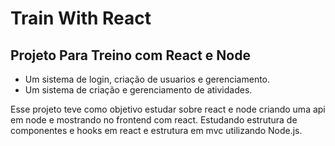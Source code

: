 # Train With React
## Projeto Para Treino com React e Node
<ul>
<li>Um sistema de login, criação de usuarios e gerenciamento.</li>
<li>Um sistema de criação e gerenciamento de atividades.</li>
</ul>
Esse projeto teve como objetivo estudar sobre react e node criando uma api em node e mostrando no frontend com react.
Estudando estrutura de componentes e hooks em react e estrutura em mvc utilizando Node.js.
